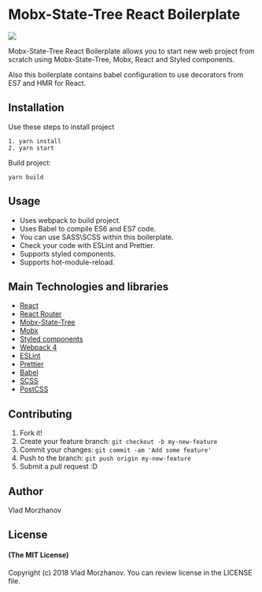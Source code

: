 # Mobx-State-Tree React Boilerplate

<img src="https://i.imgur.com/i0b7poT.png"/>

Mobx-State-Tree React Boilerplate allows you to start new web project from scratch using Mobx-State-Tree, Mobx, React and Styled components.

Also this boilerplate contains babel configuration to use decorators from ES7 and HMR for React.

## Installation

Use these steps to install project

```
1. yarn install
2. yarn start
```

Build project:

```
yarn build
```

## Usage

- Uses webpack to build project.
- Uses Babel to compile ES6 and ES7 code.
- You can use SASS\SCSS within this boilerplate.
- Check your code with ESLint and Prettier.
- Supports styled components.
- Supports hot-module-reload.

## Main Technologies and libraries

- <a href="https://reactjs.org/">React</a>
- <a href="https://reacttraining.com/react-router/">React Router</a>
- <a href="https://github.com/mobxjs/mobx-state-tree">Mobx-State-Tree</a>
- <a href="https://github.com/mobxjs/mobx">Mobx</a>
- <a href="https://www.styled-components.com/">Styled components</a>
- <a href="https://webpack.js.org/">Webpack 4</a>
- <a href="https://eslint.org/">ESLint</a>
- <a href="https://github.com/prettier/prettier">Prettier</a>
- <a href="https://babeljs.io/">Babel</a>
- <a href="https://sass-lang.com/">SCSS</a>
- <a href="https://postcss.org/">PostCSS</a>

## Contributing

1.  Fork it!
2.  Create your feature branch: `git checkout -b my-new-feature`
3.  Commit your changes: `git commit -am 'Add some feature'`
4.  Push to the branch: `git push origin my-new-feature`
5.  Submit a pull request :D

## Author

Vlad Morzhanov

## License

#### (The MIT License)

Copyright (c) 2018 Vlad Morzhanov.
You can review license in the LICENSE file.
